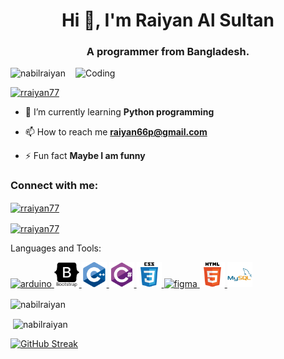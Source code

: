 



<h1 align="center">Hi 👋, I'm Raiyan Al Sultan</h1>
<h3 align="center">A  programmer from Bangladesh.</h3>
<img align="right" alt="Coding" width="400" src="https://www.lambdatest.com/resources/images/news24.gif"

<p align="left"> <img src="https://komarev.com/ghpvc/?username=nabilraiyan&label=Profile%20views&color=0e75b6&style=flat" alt="nabilraiyan" /> </p>

<p align="left"> <a href="https://twitter.com/raiyanALsultan" target="blank"><img src="https://img.shields.io/twitter/follow/raiyanAlsultan?logo=twitter&style=for-the-badge" alt="rraiyan77" /></a> </p>

- 🌱 I’m currently learning **Python programming**

- 📫 How to reach me **raiyan66p@gmail.com**

- ⚡ Fun fact **Maybe I am funny**


<h3 align="left">Connect with me:</h3>
<p align="left">
<a href="https://twitter.com/raiyanALsultan" target="blank"><img align="center" src="https://raw.githubusercontent.com/rahuldkjain/github-profile-readme-generator/master/src/images/icons/Social/twitter.svg" alt="rraiyan77" height="30" width="40" /></a>
</p>

<p align="left">
<a href="https://www.instagram.com/raiyanalsultan/" target="blank"><img align="center" src="https://raw.githubusercontent.com/rahuldkjain/github-profile-readme-generator/master/src/images/icons/Social/instagram.svg" alt="rraiyan77" height="30" width="40" /></a>
</p
  

<h3 align="left">Languages and Tools:</h3>
<p align="left"> <a href="https://www.arduino.cc/" target="_blank" rel="noreferrer"> <img src="https://cdn.worldvectorlogo.com/logos/arduino-1.svg" alt="arduino" width="40" height="40"/> </a> <a href="https://getbootstrap.com" target="_blank" rel="noreferrer"> <img src="https://raw.githubusercontent.com/devicons/devicon/master/icons/bootstrap/bootstrap-plain-wordmark.svg" alt="bootstrap" width="40" height="40"/> </a> <a href="https://www.w3schools.com/cpp/" target="_blank" rel="noreferrer"> <img src="https://raw.githubusercontent.com/devicons/devicon/master/icons/cplusplus/cplusplus-original.svg" alt="cplusplus" width="40" height="40"/> </a> <a href="https://www.w3schools.com/cs/" target="_blank" rel="noreferrer"> <img src="https://raw.githubusercontent.com/devicons/devicon/master/icons/csharp/csharp-original.svg" alt="csharp" width="40" height="40"/> </a> <a href="https://www.w3schools.com/css/" target="_blank" rel="noreferrer"> <img src="https://raw.githubusercontent.com/devicons/devicon/master/icons/css3/css3-original-wordmark.svg" alt="css3" width="40" height="40"/> </a> <a href="https://www.figma.com/" target="_blank" rel="noreferrer"> <img src="https://www.vectorlogo.zone/logos/figma/figma-icon.svg" alt="figma" width="40" height="40"/> </a> <a href="https://www.w3.org/html/" target="_blank" rel="noreferrer"> <img src="https://raw.githubusercontent.com/devicons/devicon/master/icons/html5/html5-original-wordmark.svg" alt="html5" width="40" height="40"/> </a> <a href="https://www.mysql.com/" target="_blank" rel="noreferrer"> <img src="https://raw.githubusercontent.com/devicons/devicon/master/icons/mysql/mysql-original-wordmark.svg" alt="mysql" width="40" height="40"/> </a> </p>

<p><img align="center" src="https://github-readme-stats.vercel.app/api/top-langs?username=nabilraiyan&show_icons=true&locale=en&layout=compact" alt="nabilraiyan" /></p>

<p>&nbsp;<img align="center" src="https://github-readme-stats.vercel.app/api?username=nabilraiyan&show_icons=true&locale=en" alt="nabilraiyan" /></p>

[![GitHub Streak](https://streak-stats.demolab.com?user=NabilRaiyan&theme=graywhite&hide_border=true&border_radius=4.6)](https://git.io/streak-stats)
